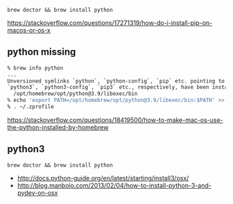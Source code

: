 `brew doctor && brew install python`

https://stackoverflow.com/questions/17271319/how-do-i-install-pip-on-macos-or-os-x

## python missing

```bash
% brew info python
...
Unversioned symlinks `python`, `python-config`, `pip` etc. pointing to
`python3`, `python3-config`, `pip3` etc., respectively, have been installed into
  /opt/homebrew/opt/python@3.9/libexec/bin
% echo 'export PATH=/opt/homebrew/opt/python@3.9/libexec/bin:$PATH' >> ~/.zprofile
% . ~/.zprofile
```

https://stackoverflow.com/questions/18419500/how-to-make-mac-os-use-the-python-installed-by-homebrew

## python3

`brew doctor && brew install python`

- http://docs.python-guide.org/en/latest/starting/install3/osx/
- http://blog.manbolo.com/2013/02/04/how-to-install-python-3-and-pydev-on-osx
